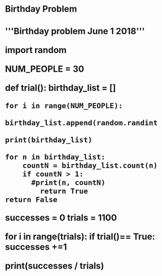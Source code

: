 <h1> Birthday Problem <h1>

'''Birthday problem
June 1 2018'''

import random

NUM_PEOPLE = 30

def trial():
    birthday_list = []

    for i in range(NUM_PEOPLE):
        birthday_list.append(random.randint(1,365))

    print(birthday_list)

    for n in birthday_list:
        countN = birthday_list.count(n)
        if countN > 1:
          #print(n, countN)
            return True
    return False

successes = 0
trials = 1100

for i in range(trials):
    if trial()== True:
        successes +=1

print(successes / trials)
